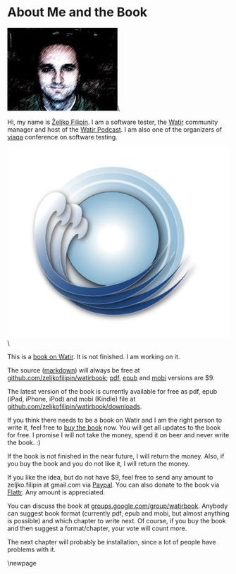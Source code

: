 # About Me and the Book

![Željko Filipin](images/zeljko.jpg)\

Hi, my name is [Željko Filipin][zeljko]. I am a software tester, the [Watir][watir] community manager and host of the [Watir Podcast][watirpodcast]. I am also one of the organizers of [viaqa][viaqa] conference on software testing.

![Watir Logo](images/watir-logo.jpg)\

This is a [book on Watir][web]. It is not finished. I am working on it.

The source ([markdown][markdown]) will always be free at [github.com/zeljkofilipin/watirbook][github]; [pdf], [epub] and [mobi] versions are $9.

The latest version of the book is currently available for free as pdf, epub (iPad, iPhone, iPod) and mobi (Kindle) file at [github.com/zeljkofilipin/watirbook/downloads][downloads].

If you think there needs to be a book on Watir and I am the right person to write it, feel free to [buy the book][buy] now. You will get all updates to the book for free. I promise I will not take the money, spend it on beer and never write the book. :)

If the book is not finished in the near future, I will return the money. Also, if you buy the book and you do not like it, I will return the money.

If you like the idea, but do not have $9, feel free to send any amount to zeljko.filipin at gmail.com via [Paypal][paypal]. You can also donate to the book via [Flattr][flattr]. Any amount is appreciated.

You can discuss the book at [groups.google.com/group/watirbook][google]. Anybody can suggest book format (currently pdf, epub and mobi, but almost anything is possible) and which chapter to write next. Of course, if you buy the book and then suggest a format/chapter, your vote will count more.

The next chapter will probably be installation, since a lot of people have problems with it.

[buy]: https://www.paypal.com/cgi-bin/webscr?cmd=_s-xclick&hosted_button_id=WVJATC56MJS3N
[downloads]: https://github.com/zeljkofilipin/watirbook/downloads
[epub]: http://en.wikipedia.org/wiki/EPUB
[flattr]: https://flattr.com/thing/147956/Watir-Book
[github]: http://github.com/zeljkofilipin/watirbook
[google]: http://groups.google.com/group/watirbook/
[markdown]: http://en.wikipedia.org/wiki/Markdown
[mobi]: http://en.wikipedia.org/wiki/Mobipocket
[paypal]: https://www.paypal.com/
[pdf]: http://en.wikipedia.org/wiki/Portable_Document_Format
[viaqa]: http://viaqa.mobi/
[watir]: http://watir.com/  "Watir home page"
[watirpodcast]: http://watirpodcast.com/  "Watir Podcast"
[web]: http://watir.com/book/
[zeljko]: http://zeljkofilipin.com/

\newpage

